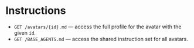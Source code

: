 # Instructions

- `GET /avatars/{id}.md` — access the full profile for the avatar with the given `id`.
- `GET /BASE_AGENTS.md` — access the shared instruction set for all avatars.


